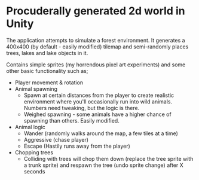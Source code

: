 # Procuderally generated 2d world in Unity
 
The application attempts to simulate a forest environment. It generates a 400x400 (by default - easily modified) tilemap and semi-randomly places trees, lakes and lake objects in it. 

Contains simple sprites (my horrendous pixel art experiments) and some other basic functionality such as;
- Player movement & rotation
- Animal spawning
  - Spawn at certain distances from the player to create realistic environment where you'll occasionally run into wild animals. Numbers need tweaking, but the logic is there.
  - Weighed spawning - some animals have a higher chance of spawning than others. Easily modified.
- Animal logic
  - Wander (randomly walks around the map, a few tiles at a time)
  - Aggressive (chase player)
  - Escape (Hastily runs away from the player)
- Chopping trees
  - Colliding with trees will chop them down (replace the tree sprite with a trunk sprite) and respawn the tree (undo sprite change) after X seconds
